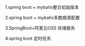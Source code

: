 1.spring boot + mybatis整合初始版本

2.spring boot + mybatis多数据源配置

3.SpringBoot+阿里云OSS 存储服务

4.spring boot 定时任务
